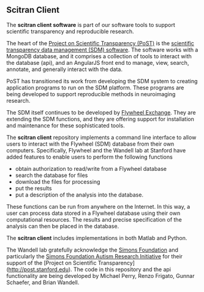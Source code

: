 ## Scitran Client

The **scitran client software** is part of our software tools to support scientific transparency and reproducible research.

The heart of the [Project on Scientific Transparency (PoST)](http://post.stanford.edu) is the [scientific transparency data management (SDM) software](https://github.com/scitran). The software works with a MongoDB database, and it comprises a collection of tools to interact with the database (api), and an AngularJS front end to manage, view, search, annotate, and generally interact with the data.

PoST has transitioned its work from developing the SDM system to creating application programs to run on the SDM platform. These programs are being developed to support reproducible methods in neuroimaging research.

The SDM itself continues to be developed by [Flywheel Exchange](https://flyweel.io). They are extending the SDM functions, and they are offering support for installation and maintenance for these sophisticated tools.

The **scitran client** repository implements a command line interface to allow users to interact with the Flywheel (SDM) database from their own computers.  Specifically, Flywheel and the Wandell lab at Stanford have added features to enable users to perform the following functions

* obtain authorization to read/write from a Flywheel database
* search the database for files
* download the files for processing
* put the results 
* put a description of the analysis into the database.  

These functions can be run from anywhere on the Internet. In this way, a user can process data stored in a Flywheel database using their own computational resources.  The results and precise specification of the analysis can then be placed in the database.

The **scitran client** includes implementations in both Matlab and Python.

The Wandell lab gratefully acknowledge the [Simons Foundation](https://www.simonsfoundation.org/) and particularly the [Simons Foundation Autism Research Initiative](https://sfari.org/) for their support of the [Project on Scientific Transparency] (http://post.stanford.edu).  The code in this repository and the api functionality are being developed by Michael Perry, Renzo Frigato, Gunnar Schaefer, and Brian Wandell.
